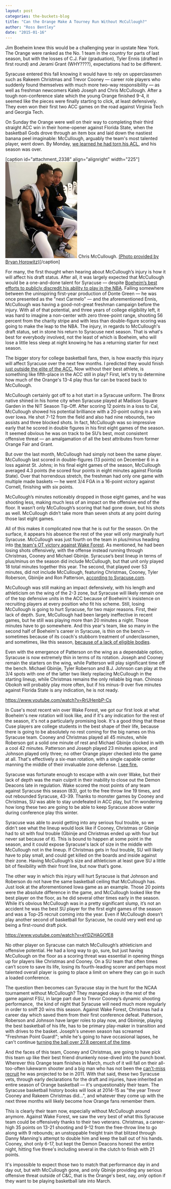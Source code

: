 ```yaml
---
layout: post
categories: the-buckets-blog
title: "Can the Orange Make A Tourney Run Without McCullough?"
author: "Ross Bentley"
date: "2015-01-16"
---
```


Jim Boeheim knew this would be a challenging year in upstate New York. The Orange were ranked as the No. 1 team in the country for parts of last season, but with the losses of C.J. Fair (graduation), Tyler Ennis (drafted in first round) and Jerami Grant (WHY????), expectations had to be different.

Syracuse entered this fall knowing it would have to rely on upperclassmen such as Rakeem Christmas and Trevor Cooney — career role players who suddenly found themselves with much more two-way responsibility — as well as freshman newcomers Kaleb Joseph and Chris McCullough. After a tough non-conference slate which the young Orange finished 9-4, it seemed like the pieces were finally starting to click, at least defensively. They even won their first two ACC games on the road against Virginia Tech and Georgia Tech.

On Sunday the Orange were well on their way to completing their third straight ACC win in their home-opener against Florida State, when the basketball Gods drove through an item box and laid down the nastiest banana peel imaginable: McCullough, arguably the team's most talented player, went down. By Monday, [we learned he had torn his ACL](http://www.cbssports.com/collegebasketball/eye-on-college-basketball/24955616/syracuse-frosh-chris-mccullough-suffers-knee-injury-status-uncertain), and his season was over.

\[caption id="attachment\_2338" align="alignright" width="225"\][![Chris McCullough. (Photo provided by  Bryan Horowitz)](/img/13939833362_99cd0e7750_z-225x300.jpg)](http://www.thehighscreen.com/wp-content/uploads/2015/01/13939833362_99cd0e7750_z.jpg) Chris McCullough. [(Photo provided by Bryan Horowitz)](https://www.flickr.com/photos/chamberoffear/13939833362/in/photolist-7Hkggg-qannsh-9uN39B-9uNE3t-e5X4nz-ngSz76-nePhNw-nCanuL-buusyZ-9uNpyB)\[/caption\]

For many, the first thought when hearing about McCullough’s injury is how it will affect his draft status. After all, it was largely expected that McCullough would be a one-and-done talent for Syracuse — despite [Boeheim’s best efforts to publicly discredit his ability to play in the NBA](http://collegebasketballtalk.nbcsports.com/2014/11/29/jim-boeheims-latest-attempt-to-downplay-a-syracuse-players-nba-draft-stock-is-selfish-chris-mccullough-chad-ford/). Falling somewhere between the uninspiring first-year production of Donte Green — he was once presented as the "next Carmelo" — and the aforementioned Ennis, McCullough was having a good-not-great freshman campaign before the injury. With all of that potential, and three years of college eligibility left, it was hard to imagine a non-center with zero three-point range, shooting 56 percent from the charity stripe and with less than double-figure scoring was going to make the leap to the NBA. The injury, in regards to McCullough's draft status, set in stone his return to Syracuse next season. That is what's best for everybody involved, not the least of which is Boeheim, who will lose a little less sleep at night knowing he has a returning starter for next season.

The bigger story for college basketball fans, then, is how exactly this injury will affect Syracuse over the next few months. I predicted they would finish [just outside the elite of the ACC.](http://www.thehighscreen.com/2014/10/2014-15-college-basketball-acc/) Now without their best athlete, is something like fifth-place in the ACC still in play? First, let's try to determine how much of the Orange's 13-4 play thus far can be traced back to McCullough.

McCullough certainly got off to a hot start in a Syracuse uniform. The Bronx native shined in his home city when Syracuse played at Madison Square Garden in the NIT Season Tip-Off. After scoring 12 points in a loss to Cal, McCullough showed his potential brilliance with a 20-point outing in a win over Iowa. He shot 7-12 from the field and also had nine rebounds, two assists and three blocked shots. In fact, McCullough was so impressive early that he scored in double figures in his first eight games of the season. It seemed obvious he was on track to be SU’s best, most consistent offensive threat — an amalgamation of all the best attributes from former Orange Fair and Grant.

But over the last month, McCullough had simply not been the same player. McCullough last scored in double-figures (13 points) on December 6 in a loss against St. Johns; in his final eight games of the season, McCullough averaged 4.3 points (he scored four points in eight minutes against Florida State). Over that horrendous stretch, the freshman had only one game with multiple made baskets — he went 3/4 FGA in a 16-point victory against Cornell, finishing with six points.

McCullough’s minutes noticeably dropped in those eight games, and he was shooting less, making much less of an impact on the offensive end of the floor. It wasn’t only McCullough’s scoring that had gone down, but his shots as well. McCullough didn’t take more than seven shots at any point during those last eight games.

All of this makes it complicated now that he is out for the season. On the surface, it appears his absence the rest of the year will only marginally hurt Syracuse. McCullough was just fourth on the team in plus/minus heading into [the team's OT victory against Wake Forest](http://www.syracuse.com/orangebasketball/index.ssf/2015/01/syracuses_crazy_overtime_win_over_wake_forest_was_a_game_the_orange_truly_needed.html). As mentioned, he had been losing shots offensively, with the offense instead running through Christmas, Cooney and Michael Gbinije. Syracuse’s best lineup in terms of plus/minus on the season did include McCullough, but that unit only played 18 total minutes together this year. The second, that played over 53 minutes, did not include McCullough, featuring Christmas, Cooney, Tyler Roberson, Gbinijie and Ron Patterson, [according to Syracuse.com](http://www.syracuse.com/orangebasketball/index.ssf/2015/01/what_will_syracuse_basketballs_lineups_look_like_without_chris_mccullough.html).

McCullough was still making an impact defensively, with his length and athleticism on the wing of the 2-3 zone, but Syracuse will likely remain one of the top defensive units in the ACC because of Boeheim's insistence on recruiting players at every position who fit his scheme. Still, losing McCullough is going to hurt Syracuse, for two major reasons. First, their lack of depth. Sure, McCullough had been largely ineffective in recent games, but he still was playing more than 20 minutes a night. Those minutes have to go somewhere. And this year's team, like so many in the second half of Boeheim's career in Syracuse, is thin on the bench — sometimes because of its coach's stubborn treatment of underclassmen, and sometimes, like this season, [because of a lack of eligible bodies](http://www.syracuse.com/orangebasketball/index.ssf/2015/01/dajuan_coleman_on_syracuse_basketball_return_i_dont_want_to_be_out_there_just_to.html).

Even with the emergence of Patterson on the wing as a dependable option, Syracuse is now extremely thin in terms of its rotation. Joseph and Cooney remain the starters on the wing, while Patterson will play significant time off the bench. Michael Gbinije, Tyler Roberson and B.J. Johnson can play at the 3/4 spots with one of the latter two likely replacing McCullough in the starting lineup, while Christmas remains the only reliable big man. Chinoso Obokoh will probably play more often, but if his minus-9 over five minutes against Florida State is any indication, he is not ready.

https://www.youtube.com/watch?v=RrUHenbP-Cs

In Cuse's most recent win over Wake Forest, we got our first look at what Boeheim's new rotation will look like, and if it's any indication for the rest of the season, it's not a particularly promising look. It's a good thing that these Cuse players are college students in the best shape of their life, because there is going to be absolutely no rest coming for the big names on this Syracuse team. Cooney and Christmas played all 45 minutes, while Roberson got a solid one minute of rest and Michael Gbinije clocked in with a cool 42 minutes. Patterson and Joseph played 23 minutes apiece, and Johnson played only three; no other Orange player checked into the game at all. That's effectively a six-man rotation, with a single capable center manning the middle of their invaluable zone defense. [I see fire.](https://www.youtube.com/watch?v=mllXxyHTzfg)

Syracuse was fortunate enough to escape with a win over Wake, but their lack of depth was the main culprit in their inability to close out the Demon Deacons late in regulation. Wake scored the most points of any team against Syracuse this season (83), got to the free throw line 19 times, and out rebounded Syracuse, 43-39. Thanks to monster games by Cooney and Christmas, SU was able to stay undefeated in ACC play, but I'm wondering how long these two are going to be able to keep Syracuse above water during conference play this winter.

Syracuse was able to avoid getting into any serious foul trouble, so we didn't see what the lineup would look like if Cooney, Christmas or Gbinije had to sit with foul trouble (Gbinije and Christmas ended up with four but never sat because of it). This is bound to happen at some point in the season, and it could expose Syracuse's lack of size in the middle with McCullough not in the lineup. If Christmas gets in foul trouble, SU will likely have to play small, and could get killed on the boards and inside against their zone. Having McCullough’s size and athleticism at least gave SU a little bit of flexibility with their front line, but now that’s gone.

The other way in which this injury will hurt Syracuse is that Johnson and Roberson do not have the same basketball ceiling that McCullough has. Just look at the aforementioned Iowa game as an example. Those 20 points were the absolute difference in the game, and McCullough looked like the best player on the floor, as he did several other times early in the season. While it’s obvious McCullough was in a pretty significant slump, it’s not an accident he was the best SU player for the first eight games of the season and was a Top-25 recruit coming into the year. Even if McCullough doesn’t play another second of basketball for Syracuse, he could very well end up being a first-round draft pick.

https://www.youtube.com/watch?v=eYDZHAGOfE8

No other player on Syracuse can match McCullough’s athleticism and offensive potential. He had a long way to go, sure, but just having McCullough on the floor as a scoring threat was essential in opening things up for players like Christmas and Cooney. On a SU team that often times can’t score to save its life, losing its fourth-leading scorer and perhaps most talented overall player is going to place a limit on where they can go in such a loaded conference.

The question then becomes can Syracuse stay in the hunt for the NCAA tournament without McCullough? They managed okay in the rest of the game against FSU, in large part due to Trevor Cooney’s dynamic shooting performance,  the kind of night that Syracuse will need much more regularly in order to sniff 20 wins this season. Against Wake Forest, Christmas had a career day which saved them from their first conference defeat. Patterson, Roberson and Johnson have larger roles to play now, and Gbininje, playing the best basketball of his life, has to be primary play-maker in transition and with drives to the basket. Joseph's uneven season has screamed "Freshman Point Guard!"; while he's going to have occasional lapses, he can't continue [turning the ball over 27.8 percent of the time](http://www.sports-reference.com/cbb/schools/syracuse/2015.html).

And the faces of this team, Cooney and Christmas, are going to have pick this team up like their best friend drunkenly nose-dived into the punch bowl. Wherever this Orange team finishes in March, much of it will fall on their all-too-often lukewarm shooter and a big man who has not been the [can't-miss recruit](http://sports.yahoo.com/footballrecruiting/basketball/recruiting/player-Rakeem-Christmas-72750) he was projected to be in 2011. With that said, these two Syracuse vets, through early declarations for the draft and injuries, have inherited an entire season of Orange basketball — it's unquestionably their team. The Syracuse basketball history books will look at 2014-15 as "the year Trevor Cooney and Rakeem Christmas did...", and whatever they come up with the next three months will likely become how Orange fans remember them.

This is clearly their team now, especially without McCullough around anymore. Against Wake Forest, we saw the very best of what this Syracuse team could be offensively thanks to their two veterans. Christmas, a career-high 35 points on 13-21 shooting and 9-12 from the free-throw line to go along with 9 rebounds; an unstoppable freight train that blitzed through Danny Manning's attempt to double him and keep the ball out of his hands. Cooney, shot only 6-17, but kept the Demon Deacons honest the entire night, hitting five three's including several in the clutch to finish with 21 points.

It's impossible to expect those two to match that performance day in and day out, but with McCullough gone, and only Gbinije providing any serious offensive threat outside of C&C, that is the Orange's best, nay, _only_ option if they want to be playing basketball late into March.
